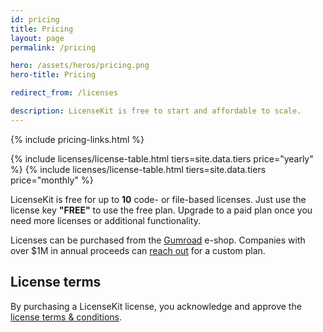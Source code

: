 ```yaml
---
id: pricing
title: Pricing
layout: page
permalink: /pricing

hero: /assets/heros/pricing.png
hero-title: Pricing

redirect_from: /licenses

description: LicenseKit is free to start and affordable to scale.
---
```


{% include pricing-links.html %}

{% include licenses/license-table.html tiers=site.data.tiers price="yearly" %}
{% include licenses/license-table.html tiers=site.data.tiers price="monthly" %}

LicenseKit is free for up to **10** code- or file-based licenses. Just use the license key **"FREE"** to use the free plan. Upgrade to a paid plan once you need more licenses or additional functionality.

Licenses can be purchased from the [Gumroad]({{site.gumroad_url}}) e-shop. Companies with over $1M in annual proceeds can [reach out](mailto:{{site.email}}?subject=LicenseKit%20License) for a custom plan.


## License terms

By purchasing a LicenseKit license, you acknowledge and approve the [license terms & conditions](/licenses/terms-and-conditions).